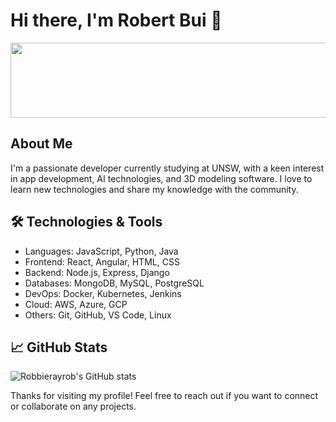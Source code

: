 # Hi there, I'm Robert Bui 👋

<a href="https://github.com/devxb/gitanimals">
  <img
    src="https://render.gitanimals.org/lines/Robbierayrob"
    width="600"
    height="120"
  />
</a>

## About Me

I'm a passionate developer currently studying at UNSW, with a keen interest in app development, AI technologies, and 3D modeling software. I love to learn new technologies and share my knowledge with the community.

## 🛠️ Technologies & Tools

- Languages: JavaScript, Python, Java
- Frontend: React, Angular, HTML, CSS
- Backend: Node.js, Express, Django
- Databases: MongoDB, MySQL, PostgreSQL
- DevOps: Docker, Kubernetes, Jenkins
- Cloud: AWS, Azure, GCP
- Others: Git, GitHub, VS Code, Linux

## 📈 GitHub Stats

![Robbierayrob's GitHub stats](https://github-readme-stats.vercel.app/api?username=Robbierayrob&show_icons=true&theme=radical)

Thanks for visiting my profile! Feel free to reach out if you want to connect or collaborate on any projects.
